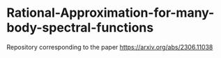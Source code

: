 # Rational-Approximation-for-many-body-spectral-functions
Repository corresponding to the paper https://arxiv.org/abs/2306.11038
